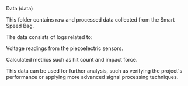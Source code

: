 Data (data)

This folder contains raw and processed data collected from the Smart Speed Bag.

The data consists of logs related to:

Voltage readings from the piezoelectric sensors.

Calculated metrics such as hit count and impact force.

This data can be used for further analysis, such as verifying the project's performance or applying more advanced signal processing techniques.
